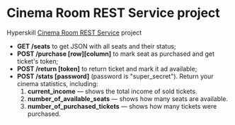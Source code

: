 # Cinema Room REST Service project

Hyperskill [Cinema Room REST Service](https://hyperskill.org/) project


- **GET /seats** to get JSON with all seats and their status;
- **POST /purchase [row][column]** to mark seat as purchased and get ticket's token;
- **POST /return [token]** to return ticket and mark it ad available;
- **POST /stats [password]** (password is "super_secret"). Return your cinema statistics, including:
    1. **current_income** — shows the total income of sold tickets.
    2. **number_of_available_seats** — shows how many seats are available.
    3. **number_of_purchased_tickets** — shows how many tickets were purchased.
